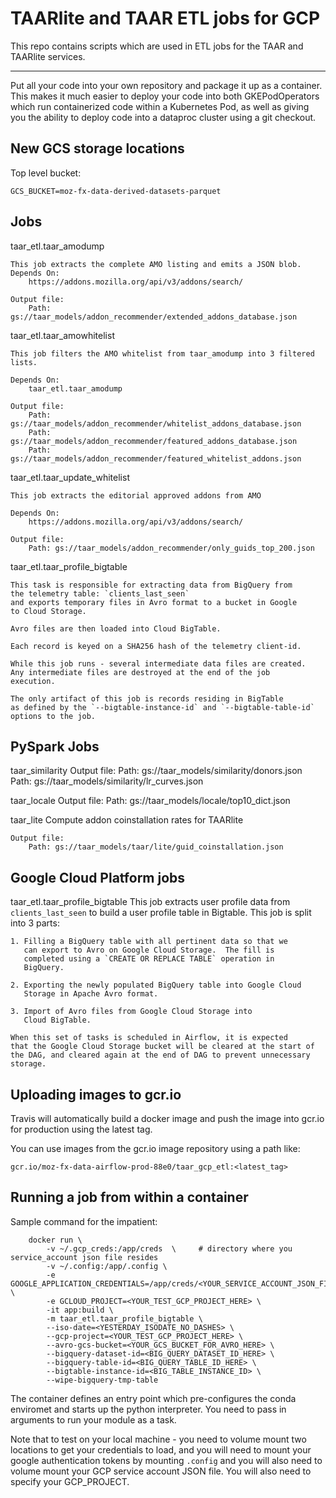 TAARlite and TAAR ETL jobs for GCP
==================================


This repo contains scripts which are used in ETL jobs for the TAAR and
TAARlite services.


-----

Put all your code into your own repository and package it up as a
container.  This makes it much easier to deploy your code into both
GKEPodOperators which run containerized code within a Kubernetes Pod,
as well as giving you the ability to deploy code into a dataproc
cluster using a git checkout.


## New GCS storage locations

Top level bucket: 

    GCS_BUCKET=moz-fx-data-derived-datasets-parquet


## Jobs

taar_etl.taar_amodump 

    This job extracts the complete AMO listing and emits a JSON blob.
    Depends On:
        https://addons.mozilla.org/api/v3/addons/search/

    Output file: 
        Path: gs://taar_models/addon_recommender/extended_addons_database.json

taar_etl.taar_amowhitelist 

    This job filters the AMO whitelist from taar_amodump into 3 filtered lists.

    Depends On:
        taar_etl.taar_amodump 

    Output file:
        Path: gs://taar_models/addon_recommender/whitelist_addons_database.json
        Path: gs://taar_models/addon_recommender/featured_addons_database.json
        Path: gs://taar_models/addon_recommender/featured_whitelist_addons.json

taar_etl.taar_update_whitelist

    This job extracts the editorial approved addons from AMO

    Depends On:
        https://addons.mozilla.org/api/v3/addons/search/

    Output file:
        Path: gs://taar_models/addon_recommender/only_guids_top_200.json


taar_etl.taar_profile_bigtable


    This task is responsible for extracting data from BigQuery from
    the telemetry table: `clients_last_seen`
    and exports temporary files in Avro format to a bucket in Google
    to Cloud Storage.

    Avro files are then loaded into Cloud BigTable.

    Each record is keyed on a SHA256 hash of the telemetry client-id.

    While this job runs - several intermediate data files are created.
    Any intermediate files are destroyed at the end of the job
    execution.

    The only artifact of this job is records residing in BigTable
    as defined by the `--bigtable-instance-id` and `--bigtable-table-id`
    options to the job.


## PySpark Jobs

taar_similarity
    Output file: 
        Path: gs://taar_models/similarity/donors.json
        Path: gs://taar_models/similarity/lr_curves.json

taar_locale
    Output file: 
        Path: gs://taar_models/locale/top10_dict.json


taar_lite
    Compute addon coinstallation rates for TAARlite
    
    Output file: 
        Path: gs://taar_models/taar/lite/guid_coinstallation.json


## Google Cloud Platform jobs

taar_etl.taar_profile_bigtable
    This job extracts user profile data from `clients_last_seen` to
    build a user profile table in Bigtable. This job is split into 3
    parts:

    1. Filling a BigQuery table with all pertinent data so that we
       can export to Avro on Google Cloud Storage.  The fill is
       completed using a `CREATE OR REPLACE TABLE` operation in
       BigQuery.

    2. Exporting the newly populated BigQuery table into Google Cloud
       Storage in Apache Avro format.

    3. Import of Avro files from Google Cloud Storage into 
       Cloud BigTable.

    When this set of tasks is scheduled in Airflow, it is expected
    that the Google Cloud Storage bucket will be cleared at the start of
    the DAG, and cleared again at the end of DAG to prevent unnecessary
    storage.


## Uploading images to gcr.io

Travis will automatically build a docker image and push the image into
gcr.io for production using the latest tag.

You can use images from the gcr.io image repository using a path like:

```
gcr.io/moz-fx-data-airflow-prod-88e0/taar_gcp_etl:<latest_tag>
```



## Running a job from within a container

Sample command for the impatient:

```
	docker run \
		-v ~/.gcp_creds:/app/creds  \     # directory where you service_account json file resides 
		-v ~/.config:/app/.config \
		-e GOOGLE_APPLICATION_CREDENTIALS=/app/creds/<YOUR_SERVICE_ACCOUNT_JSON_FILE_HERE.json> \
		-e GCLOUD_PROJECT=<YOUR_TEST_GCP_PROJECT_HERE> \
		-it app:build \
		-m taar_etl.taar_profile_bigtable \
		--iso-date=<YESTERDAY_ISODATE_NO_DASHES> \
		--gcp-project=<YOUR_TEST_GCP_PROJECT_HERE> \
		--avro-gcs-bucket=<YOUR_GCS_BUCKET_FOR_AVRO_HERE> \
		--bigquery-dataset-id=<BIG_QUERY_DATASET_ID_HERE> \
		--bigquery-table-id=<BIG_QUERY_TABLE_ID_HERE> \
		--bigtable-instance-id=<BIG_TABLE_INSTANCE_ID> \
		--wipe-bigquery-tmp-table
```

The container defines an entry point which pre-configures the conda
enviromet and starts up the python interpreter.  You need to pass in
arguments to run your module as a task.

Note that to test on your local machine - you need to volume mount two
locations to get your credentials to load, and you will need to mount
your google authentication tokens by mounting `.config` and you will
also need to volume mount your GCP service account JSON file.  You
will also need to specify your GCP_PROJECT.
